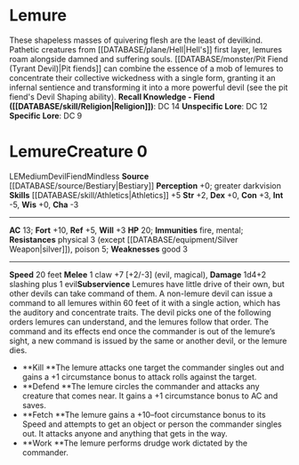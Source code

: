 ﻿---
ac: '13'
alignment: LE
all_resistance: null
burrow_speed: null
charisma: '-3'
climb_speed: null
constitution: '+3'
creature_ability:
- Subservience
creature_family: '[[DATABASE/monsterfamily/Devil|Devil]]'
description: 'These shapeless masses of quivering flesh are the least of devilkind.
  Pathetic creatures from [[DATABASE/plane/Hell|Hell''s]] first layer, lemures roam
  alongside damned and suffering souls. [[DATABASE/monster/Pit Fiend (Tyrant Devil)|Pit
  fiends]] can combine the essence of a mob of lemures to concentrate their collective
  wickedness with a single form, granting it an infernal sentience and transforming
  it into a more powerful devil (see the pit fiend''s Devil Shaping ability).<br/><br/><b><u>Recall
  Knowledge - Fiend</u> ( [[DATABASE/skill/Religion|Religion]] )</b>: DC 14<br/><b><u>Unspecific
  Lore</u></b>: DC 12<br/><b><u>Specific Lore</u></b>: DC 9'
dexterity: '+0'
element: null
fly_speed: null
fortitude: '+10'
hardness: null
hp: '20'
id: '108'
immunity:
- '[[DATABASE/trait/Fire|fire]]'
- '[[DATABASE/trait/Mental|mental]]'
intelligence: '-5'
land_speed: '20'
language: null
level: '0'
max_speed: '20'
name: Lemure
perception: '+0'
rarity: Common
reflex: '+5'
resistance:
- physical 3 (except [[DATABASE/equipment/Silver Weapon|silver]] )
- '[[DATABASE/trait/Poison|poison]] 5'
rus_type_level: null
school: null
sense:
- greater darkvision
size: Medium
skill:
- '[[DATABASE/skill/Athletics|Athletics]] +5'
source: '[[DATABASE/source/Bestiary|Bestiary]]'
speed:
- 20 feet
spell: null
strength: '+2'
strength_req: '2'
strongest_save:
- Fortitude
swim_speed: null
trait:
- '[[DATABASE/trait/Devil|Devil]]'
- '[[DATABASE/trait/Fiend|Fiend]]'
- '[[DATABASE/trait/Mindless|Mindless]]'
type: Creature
vision: Greater darkvision
weakest_save:
- Will
weakness:
- good 3
will: '+3'
wisdom: '+0'

---
# Lemure

These shapeless masses of quivering flesh are the least of devilkind. Pathetic creatures from [[DATABASE/plane/Hell|Hell's]] first layer, lemures roam alongside damned and suffering souls. [[DATABASE/monster/Pit Fiend (Tyrant Devil)|Pit fiends]] can combine the essence of a mob of lemures to concentrate their collective wickedness with a single form, granting it an infernal sentience and transforming it into a more powerful devil (see the pit fiend's Devil Shaping ability).
**Recall Knowledge - Fiend ([[DATABASE/skill/Religion|Religion]])**: DC 14
**Unspecific Lore**: DC 12
**Specific Lore**: DC 9

# Lemure<span class="item-type">Creature 0</span>

<span class="trait-alignment item-trait">LE</span><span class="trait-size item-trait">Medium</span><span class="item-trait">Devil</span><span class="item-trait">Fiend</span><span class="item-trait">Mindless</span>
**Source** [[DATABASE/source/Bestiary|Bestiary]]
**Perception** +0; greater darkvision
**Skills** [[DATABASE/skill/Athletics|Athletics]] +5
**Str** +2, **Dex** +0, **Con** +3, **Int** -5, **Wis** +0, **Cha** -3

---
**AC** 13; **Fort** +10, **Ref** +5, **Will** +3
**HP** 20; **Immunities** fire, mental;
 **Resistances** physical 3 (except [[DATABASE/equipment/Silver Weapon|silver]]), poison 5;
 **Weaknesses** good 3

---
**Speed** 20 feet
<span class="in-box-ability">**Melee** <span class="action-icon">1</span> claw +7 [+2/-3] (evil, magical), **Damage** 1d4+2 slashing plus 1 evil</span><span class="in-box-ability">**Subservience** Lemures have little drive of their own, but other devils can take command of them. A non-lemure devil can issue a command to all lemures within 60 feet of it with a single action, which has the auditory and concentrate traits. The devil picks one of the following orders lemures can understand, and the lemures follow that order. The command and its effects end once the commander is out of the lemure’s sight, a new command is issued by the same or another devil, or the lemure dies.

* **Kill **The lemure attacks one target the commander singles out and gains a +1 circumstance bonus to attack rolls against the target.
* **Defend **The lemure circles the commander and attacks any creature that comes near. It gains a +1 circumstance bonus to AC and saves.
* **Fetch **The lemure gains a +10–foot circumstance bonus to its Speed and attempts to get an object or person the commander singles out. It attacks anyone and anything that gets in the way.
* **Work **The lemure performs drudge work dictated by the commander.

</span>
